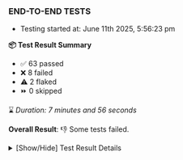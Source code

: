 ### END-TO-END TESTS

- Testing started at: June 11th 2025, 5:56:23 pm

**📦 Test Result Summary**

- ✅ 63 passed
- ❌ 8 failed
- ⚠️ 2 flaked
- ⏩ 0 skipped

⌛ _Duration: 7 minutes and 56 seconds_

**Overall Result**: 👎 Some tests failed.



<details>
    <summary>[Show/Hide] Test Result Details</summary>
    <div markdown="1">

| Test | Browser | Test Case | Tags | Result |
| :---: | :---: | :--- | :---: | :---: |
| 1 | chromium-meshery-provider | Transition to disconnected state and then back to connected state | unstable | ⚠️ |
| 2 | chromium-meshery-provider | Transition to ignored state and then back to connected state | unstable | ⚠️ |
| 3 | chromium-meshery-provider | Transition to not found state and then back to connected state | unstable | ⚠️ |
| 4 | chromium-meshery-provider | Delete Kubernetes cluster connections | unstable | ⚠️ |
| 5 | chromium-meshery-provider | All settings tabs |  | ❌ |
| 6 | chromium-meshery-provider | Action buttons on adapters tab |  | ❌ |
| 7 | chromium-local-provider | Add a cluster connection by uploading kubeconfig file | unstable | ⚠️ |
| 8 | chromium-local-provider | Transition to disconnected state and then back to connected state | unstable | ⚠️ |
| 9 | chromium-local-provider | Transition to ignored state and then back to connected state | unstable | ⚠️ |
| 10 | chromium-local-provider | Transition to not found state and then back to connected state | unstable | ⚠️ |
| 11 | chromium-local-provider | Delete Kubernetes cluster connections | unstable | ⚠️ |
| 12 | chromium-meshery-provider | Grafana elements on metrics tab |  | ❌ |
| 13 | chromium-local-provider | All settings tabs |  | ❌ |
| 14 | chromium-meshery-provider | Info icons on settings page |  | ❌ |
| 15 | chromium-local-provider | Action buttons on adapters tab |  | ❌ |
| 16 | chromium-local-provider | Grafana elements on metrics tab |  | ❌ |
| 17 | chromium-local-provider | Info icons on settings page |  | ❌ |

</div>
</details>


<!-- To see the full report, please visit our CI/CD pipeline with reporter. -->
